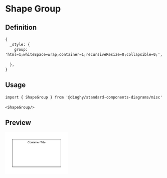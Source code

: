 # Shape Group

## Definition

```
{
  _style: {
    group: 'html=1;whiteSpace=wrap;container=1;recursiveResize=0;collapsible=0;',
    
  },
}
```

## Usage

```
import { ShapeGroup } from '@dinghy/standard-components-diagrams/misc'

<ShapeGroup/>
```

## Preview

<img src="./shape-group.png" width="200"/>
